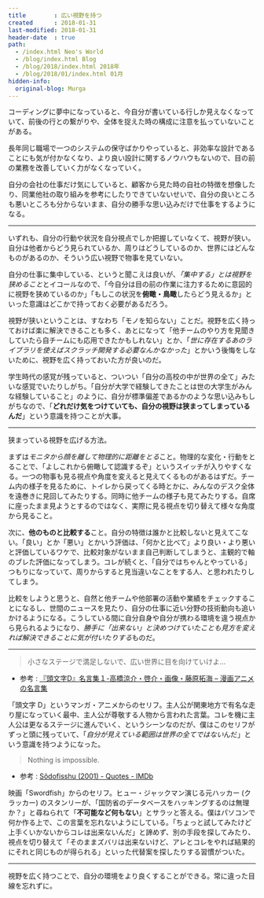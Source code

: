 ```yaml
---
title        : 広い視野を持つ
created      : 2018-01-31
last-modified: 2018-01-31
header-date  : true
path:
  - /index.html Neo's World
  - /blog/index.html Blog
  - /blog/2018/index.html 2018年
  - /blog/2018/01/index.html 01月
hidden-info:
  original-blog: Murga
---
```


コーディングに夢中になっていると、今自分が書いている行しか見えなくなっていて、前後の行との繋がりや、全体を捉えた時の構成に注意を払っていないことがある。

長年同じ職場で一つのシステムの保守ばかりやっていると、非効率な設計であることにも気が付かなくなり、より良い設計に関するノウハウもないので、目の前の業務を改善していく力がなくなっていく。

自分の会社の仕事だけ気にしていると、顧客から見た時の自社の特徴を想像したり、同業他社の取り組みを参考にしたりできていないせいで、自分の良いところも悪いところも分からないまま、自分の勝手な思い込みだけで仕事をするようになる。

-----

いずれも、自分の行動や状況を自分視点でしか把握していなくて、視野が狭い。自分は他者からどう見られているか、周りはどうしているのか、世界にはどんなものがあるのか、そういう広い視野で物事を見ていない。

自分の仕事に集中している、というと聞こえは良いが、*「集中する」とは視野を狭めること*とイコールなので、「今自分は目の前の作業に注力するために意図的に視野を狭めているのか」「もしこの状況を**俯瞰・鳥瞰**したらどう見えるか」といった意識はどこかで持っておく必要があるだろう。

視野が狭いということは、すなわち「モノを知らない」ことだ。視野を広く持っておけば楽に解決できることも多く、あとになって「他チームのやり方を見聞きしていたら自チームにも応用できたかもしれない」とか、「*世に存在するあのライブラリを使えばスクラッチ開発する必要なんかなかった*」とかいう後悔をしないために、視野を広く持っておいた方が良いのだ。

学生時代の感覚が残っていると、ついつい「自分の高校の中が世界の全て」みたいな感覚でいたりしがち。「自分が大学で経験してきたことは世の大学生がみんな経験していること」のように、自分が標準偏差であるかのような思い込みもしがちなので、「**どれだけ気をつけていても、自分の視野は狭まってしまっているんだ**」という意識を持つことが大事。

-----

狭まっている視野を広げる方法。

まずは*モニタから顔を離して物理的に距離をとる*こと。物理的な変化・行動をとることで、「よしこれから俯瞰して認識するぞ」というスイッチが入りやすくなる。一つの物事も見る視点や角度を変えると見えてくるものがあるはずだ。チーム内の様子を見るために、トイレから戻ってくる時とかに、みんなのデスク全体を遠巻きに見回してみたりする。同時に他チームの様子も見てみたりする。自席に座ったまま見ようとするのではなく、実際に見る視点を切り替えて様々な角度から見ること。

次に、**他のものと比較する**こと。自分の特徴は誰かと比較しないと見えてこない。「良い」とか「悪い」とかいう評価は、「何かと比べて」より良い・より悪いと評価しているワケで、比較対象がないまま自己判断してしまうと、主観的で軸のブレた評価になってしまう。コレが続くと、「自分ではちゃんとやっている」つもりになっていて、周りからすると見当違いなことをする人、と思われたりしてしまう。

比較をしようと思うと、自然と他チームや他部署の活動や業績をチェックすることになるし、世間のニュースを見たり、自分の仕事に近い分野の技術動向も追いかけるようになる。こうしている間に自分自身や自分が携わる環境を違う視点から見られるようになり、*勝手に「出来ない」と決めつけていたことも見方を変えれば解決できることに気が付いたりする*ものだ。

-----

> 小さなステージで満足しないで、広い世界に目を向けていけよ…

- 参考 : [『頭文字D』名言集１-高橋涼介・啓介・画像・藤原拓海 – 漫画アニメの名言集](http://漫画アニメの名言集.com/2017/05/26/%E3%80%8E%E9%A0%AD%E6%96%87%E5%AD%97d%E3%80%8F%E5%90%8D%E8%A8%80%E9%9B%86%EF%BC%91-%E9%AB%98%E6%A9%8B%E6%B6%BC%E4%BB%8B%E3%83%BB%E5%95%93%E4%BB%8B%E3%83%BB%E7%94%BB%E5%83%8F%E3%83%BB%E8%97%A4%E5%8E%9F/)

「頭文字 D」というマンガ・アニメからのセリフ。主人公が関東地方で有名な走り屋になっていく最中、主人公が尊敬する人物から言われた言葉。コレを機に主人公は更なるステージに進んでいく、というシーンなのだが、僕はこのセリフがずっと頭に残っていて、「*自分が見えている範囲は世界の全てではない*んだ」という意識を持つようになった。

> Nothing is impossible.

- 参考 : [Sôdofisshu (2001) - Quotes - IMDb](http://www.imdb.com/title/tt0244244/quotes/qt0320366)

映画「Swordfish」からのセリフ。ヒュー・ジャックマン演じる元ハッカー (クラッカー) のスタンリーが、「国防省のデータベースをハッキングするのは無理か？」と尋ねられて「**不可能など何もない**」とサラッと答える。僕はパソコンで何か作る上で、この言葉を忘れないようにしている。「ちょっと試してみたけど上手くいかないからコレは出来ないんだ」と諦めず、別の手段を探してみたり、視点を切り替えて「そのままズバリは出来ないけど、アレとコレをやれば結果的にそれと同じものが得られる」といった代替案を探したりする習慣がついた。

-----

視野を広く持つことで、自分の環境をより良くすることができる。常に違った目線を忘れずに。
